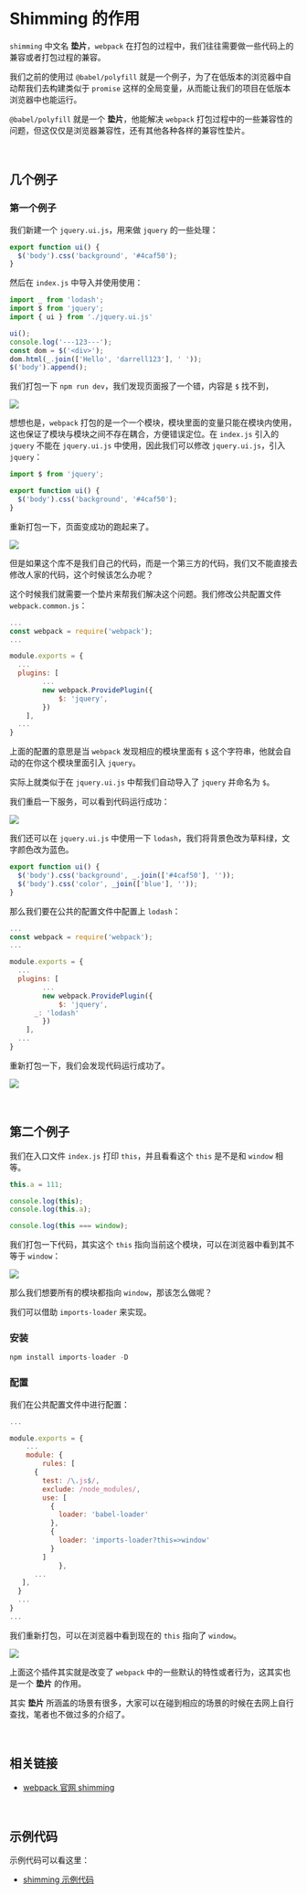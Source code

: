 # Shimming 的作用

`shimming` 中文名 **垫片**，`webpack` 在打包的过程中，我们往往需要做一些代码上的兼容或者打包过程的兼容。

我们之前的使用过 `@babel/polyfill` 就是一个例子，为了在低版本的浏览器中自动帮我们去构建类似于 `promise` 这样的全局变量，从而能让我们的项目在低版本浏览器中也能运行。

 `@babel/polyfill` 就是一个 **垫片**，他能解决 `webpack` 打包过程中的一些兼容性的问题，但这仅仅是浏览器兼容性，还有其他各种各样的兼容性垫片。 



&nbsp;

## 几个例子

### 第一个例子

我们新建一个 `jquery.ui.js`，用来做 `jquery` 的一些处理：

```javascript
export function ui() {
  $('body').css('background', '#4caf50');
}
```

然后在 `index.js` 中导入并使用使用：

```javascript
import _ from 'lodash';
import $ from 'jquery';
import { ui } from './jquery.ui.js'

ui();
console.log('---123---');
const dom = $('<div>');
dom.html(_.join(['Hello', 'darrell123'], ' '));
$('body').append();

```

我们打包一下 `npm run dev`，我们发现页面报了一个错，内容是 `$` 找不到，

![](./img/shimming1.png)

想想也是，`webpack` 打包的是一个一个模块，模块里面的变量只能在模块内使用，这也保证了模块与模块之间不存在耦合，方便错误定位。在 `index.js` 引入的 `jquery` 不能在 `jquery.ui.js` 中使用，因此我们可以修改 `jquery.ui.js`，引入 `jquery`：

```javascript
import $ from 'jquery';

export function ui() {
  $('body').css('background', '#4caf50');
}
```

重新打包一下，页面变成功的跑起来了。

![](./img/shimming2.png)

但是如果这个库不是我们自己的代码，而是一个第三方的代码，我们又不能直接去修改人家的代码，这个时候该怎么办呢？

这个时候我们就需要一个垫片来帮我们解决这个问题。我们修改公共配置文件 `webpack.common.js`：

```javascript
...
const webpack = require('webpack');
...

module.exports = {
  ...
  plugins: [
		...
		new webpack.ProvidePlugin({
			$: 'jquery',
		})
	],
  ...
}
```

上面的配置的意思是当 `webpack` 发现相应的模块里面有 `$` 这个字符串，他就会自动的在你这个模块里面引入 `jquery`。

实际上就类似于在 `jquery.ui.js` 中帮我们自动导入了 `jquery` 并命名为 `$`。

我们重启一下服务，可以看到代码运行成功：

![](./img/shimming2.png)

我们还可以在 `jquery.ui.js` 中使用一下 `lodash`，我们将背景色改为草料绿，文字颜色改为蓝色。

```javascript
export function ui() {
  $('body').css('background', _.join(['#4caf50'], ''));
  $('body').css('color', _join(['blue'], ''));
}
```

那么我们要在公共的配置文件中配置上 `lodash`：

```javascript
...
const webpack = require('webpack');
...

module.exports = {
  ...
  plugins: [
		...
		new webpack.ProvidePlugin({
			$: 'jquery',
      _: 'lodash'
		})
	],
  ...
}
```

重新打包一下，我们会发现代码运行成功了。

![](./img/shimming3.png)



&nbsp;

## 第二个例子

我们在入口文件 `index.js` 打印 `this`，并且看看这个 `this` 是不是和 `window` 相等。

```javascript
this.a = 111;

console.log(this);
console.log(this.a);

console.log(this === window);
```

我们打包一下代码，其实这个 `this` 指向当前这个模块，可以在浏览器中看到其不等于 `window`：

![](./img/shimming4.png)

那么我们想要所有的模块都指向 `window`，那该怎么做呢？

我们可以借助 `imports-loader` 来实现。

### 安装

```javascript
npm install imports-loader -D
```

### 配置

我们在公共配置文件中进行配置：

```javascript
...

module.exports = {
	...
	module: {
		rules: [
      { 
        test: /\.js$/, 
        exclude: /node_modules/, 
        use: [
          {
            loader: 'babel-loader'
          }, 
          {
            loader: 'imports-loader?this=>window'
          }
        ]
			},
      ...
   ],
  }
  ...
}
...
```

我们重新打包，可以在浏览器中看到现在的 `this` 指向了 `window`。 

![](./img/shimming5.png)

上面这个插件其实就是改变了 `webpack`  中的一些默认的特性或者行为，这其实也是一个 **垫片** 的作用。



其实 **垫片** 所涵盖的场景有很多，大家可以在碰到相应的场景的时候在去网上自行查找，笔者也不做过多的介绍了。

&nbsp;

## 相关链接

- [webpack 官网 shimming](https://webpack.js.org/guides/shimming/)

&nbsp;

## 示例代码

示例代码可以看这里：

- [shimming  示例代码](https://github.com/darrell0904/webpack-study-demo/tree/master/chapter2/shimming-demo)

